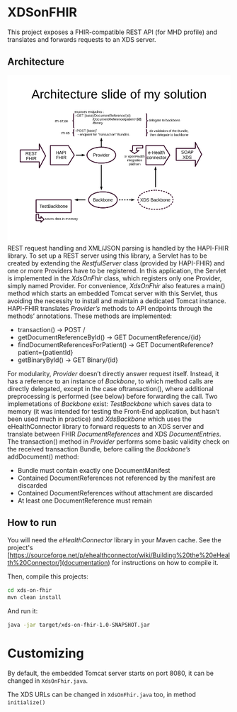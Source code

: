 # XDSonFHIR
This project exposes a FHIR-compatible REST API (for MHD profile) and translates and forwards requests to an XDS server.

## Architecture
![Architecture](https://raw.githubusercontent.com/ahdis/XDSonFHIR/master/archi.png)
REST request handling and XML/JSON parsing is handled by the HAPI-FHIR library. To set up a
REST server using this library, a Servlet has to be created by extending the *RestfulServer* class (provided by HAPI-FHIR) and one or more Providers have to be registered. In this application, the Servlet is implemented in the *XdsOnFhir* class, which registers only one Provider, simply named Provider. For convenience, *XdsOnFhir* also features a main() method which starts an embedded Tomcat server with this Servlet, thus avoiding the necessity to install and maintain a dedicated Tomcat instance.
HAPI-FHIR translates *Provider’s* methods to API endpoints through the methods’ annotations.
These methods are implemented:
* transaction() → POST /
* getDocumentReferenceById() → GET DocumentReference/{id}
* findDocumentReferencesForPatient() → GET DocumentReference?patient={patientId}
* getBinaryById() → GET Binary/{id}


For modularity, *Provider* doesn’t directly answer request itself. Instead, it has a reference to an instance of *Backbone*, to which method calls are directly delegated, except in the case oftransaction(), where additional preprocessing is performed (see below) before forwarding the call. Two implemetations of *Backbone* exist: *TestBackbone* which saves data to memory (it was intended for testing the Front-End application, but hasn’t been used much in practice) and *XdsBackbone* which uses the eHealthConnector library to forward requests to an XDS server and translate between FHIR *DocumentReferences* and XDS *DocumentEntries*.
The transaction() method in *Provider* performs some basic validity check on the received
transaction Bundle, before calling the *Backbone’s* addDocument() method:
* Bundle must contain exactly one DocumentManifest
* Contained DocumentReferences not referenced by the manifest are discarded
* Contained DocumentReferences without attachment are discarded
* At least one DocumentReference must remain

## How to run

You will need the *eHealthConnector* library in your Maven cache. See the project's [https://sourceforge.net/p/ehealthconnector/wiki/Building%20the%20eHealth%20Connector/](documentation) for instructions on how to compile it.

Then, compile this projects:
```bash
cd xds-on-fhir
mvn clean install
```

And run it:
```bash
java -jar target/xds-on-fhir-1.0-SNAPSHOT.jar
```

# Customizing

By default, the embedded Tomcat server starts on port 8080, it can be changed in `XdsOnFhir.java`.

The XDS URLs can be changed in `XdsOnFhir.java` too, in method `initialize()`
